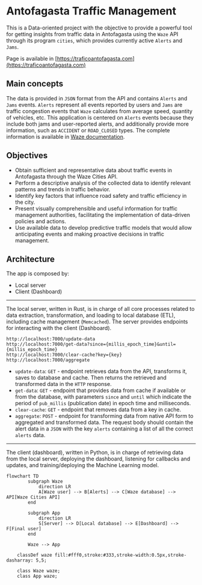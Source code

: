 # Antofagasta Traffic Management

This is a Data-oriented project with the objective to provide a powerful tool for getting insights from traffic data in Antofagasta using the `Waze` API through its program `cities`, which provides currently active `Alerts` and `Jams`.

Page is available in [https://traficoantofagasta.com](https://traficoantofagasta.com)

## Main concepts

The data is provided in `JSON` format from the API and contains `Alerts` and `Jams` events. `Alerts` represent all events reported by users and `Jams` are traffic congestion events that `Waze` calculates from average speed, quantity of vehicles, etc. This application is centered on `Alerts` events because they include both jams and user-reported alerts, and additionally provide more information, such as `ACCIDENT` or `ROAD_CLOSED` types. The complete information is available in [Waze documentation](https://support.google.com/waze/partners/answer/13458165?hl=en&ref_topic=10616686&sjid=16379543544211503448-SA).

## Objectives

- Obtain sufficient and representative data about traffic events in Antofagasta through the Waze Cities API.
- Perform a descriptive analysis of the collected data to identify relevant patterns and trends in traffic behavior.
- Identify key factors that influence road safety and traffic efficiency in the city.
- Present visually comprehensible and useful information for traffic management authorities, facilitating the implementation of data-driven policies and actions.
- Use available data to develop predictive traffic models that would allow anticipating events and making proactive decisions in traffic management.

## Architecture

The app is composed by:

- Local server
- Client (Dashboard)

---

The local server, written in Rust, is in charge of all core processes related to data extraction, transformation, and loading to local database (ETL), including cache management (`Memcached`). The server provides endpoints for interacting with the client (Dashboard).

```text
http://localhost:7000/update-data
http://localhost:7000/get-data?since={millis_epoch_time}&until={millis_epoch_time}
http://localhost:7000/clear-cache?key={key}
http://localhost:7000/aggregate
```

- `update-data`: `GET` - endpoint retrieves data from the API, transforms it, saves to database and cache. Then returns the retrieved and transformed data in the `HTTP` response.
- `get-data`: `GET` - endpoint that provides data from cache if available or from the database, with parameters `since` and `until` which indicate the period of `pub_millis` (publication date) in epoch time and milliseconds.
- `clear-cache`: `GET` - endpoint that removes data from a key in cache.
- `aggregate`: `POST` - endpoint for transforming data from native API form to aggregated and transformed data. The request body should contain the alert data in a `JSON` with the key `alerts` containing a list of all the correct `alerts` data.


---

The client (dashboard), written in Python, is in charge of retrieving data from the local server, deploying the dashboard, listening for callbacks and updates, and training/deploying the Machine Learning model.

```mermaid
flowchart TD
        subgraph Waze
            direction LR
            A[Waze user] --> B[Alerts] --> C[Waze database] --> API[Waze Cities API]
        end

        subgraph App
            direction LR
            S[Server] --> D[Local database] --> E[Dashboard] --> F[Final user]
        end

        Waze --> App

    classDef waze fill:#fff0,stroke:#333,stroke-width:0.5px,stroke-dasharray: 5,5;

    class Waze waze;
    class App waze;
```


